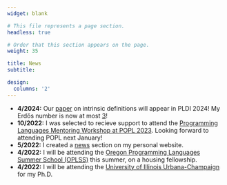 ```yaml
---
widget: blank

# This file represents a page section.
headless: true

# Order that this section appears on the page.
weight: 35

title: News
subtitle:

design:
  columns: '2'
---
```


- **4/2024:** Our [paper](publication/ids/) on intrinsic definitions will appear in PLDI 2024! My Erdős number is now at most [3](#fun)!
- **10/2022:** I was selected to recieve support to attend the [Programming Languages Mentoring Workshop at POPL 2023](https://popl23.sigplan.org/home/PLMW-POPL-2023#About). Looking forward to attending POPL next January!
- **5/2022:** I created a [news](#news) section on my personal website.  
- **4/2022:** I will be attending the [Oregon Programming Languages Summer School (OPLSS)](https://www.cs.uoregon.edu/research/summerschool) this summer, on a housing fellowship.  
- **4/2022:** I will be attending the [University of Illinois Urbana-Champaign](https://cs.illinois.edu) for my Ph.D.  
